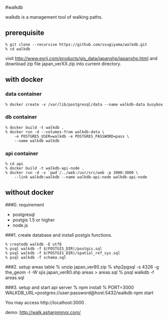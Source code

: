 #walkdb

walkdb is a management tool of walking paths.

## prerequisite
    % git clone --recursive https://github.com/ssugiyama/walkdb.git
    % cd walkdb

visit http://www.esrij.com/products/gis_data/japanshp/japanshp.html and download zip file japan_verXX.zip into current directory.

## with docker

### data container
    % docker create -v /var/lib/postgresql/data --name walkdb-data busybox

### db container
    % docker build -t walkdb .
    % docker run -d --volumes-from walkdb-data \
        -e POSTGRES_USER=walkdb -e POSTGRES_PASSWORD=pass \
        --name walkdb walkdb

### api container
    % cd api
    % docker build -t walkdb-api-node .
	% docker run -d -v `pwd`/../web:/usr/src/web -p 3000:3000 \
	    --link walkdb:walkdb --name walkdb-api-node walkdb-api-node

## without docker

###0. requirement

- postgresql
- postgis 1.5 or higher
- node.js

###1. create database and install postgis functions.

    % createdb walkdb -E utf8
    % psql walkdb -f $(POSTGIS_DIR)/postgis.sql
    % psql walkdb -f $(POSTGIS_DIR)/spatial_ref_sys.sql
    % psql walkdb -f schema.sql

###2. setup areas table
    % unzip japan_ver80.zip
    % shp2pgsql -s 4326 -g the_geom -I -W sjis japan_ver80.shp areas > areas.sql
    % psql walkdb -f areas.sql

###3. setup and start api server
    % npm install
    % PORT=3000 WALKDB_URL=postgres://user:password@host:5432/walkdb npm start

You may access http://localhost:3000 . 

 demo: http://walk.asharpminor.com/
